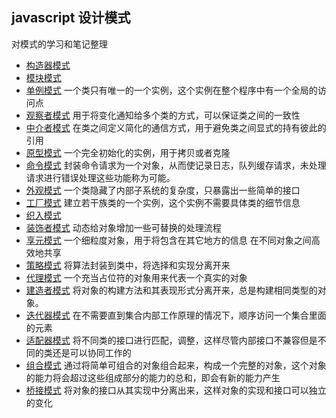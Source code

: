 ## javascript 设计模式

对模式的学习和笔记整理

- [构造器模式](constructor.md)
- [模块模式](modules.md)
- [单例模式](singleton.md) 一个类只有唯一的一个实例，这个实例在整个程序中有一个全局的访问点
- [观察者模式](observer.md) 用于将变化通知给多个类的方式，可以保证类之间的一致性
- [中介者模式](mediator.md) 在类之间定义简化的通信方式，用于避免类之间显式的持有彼此的引用
- [原型模式](prototype.md) 一个完全初始化的实例，用于拷贝或者克隆
- [命令模式](command.md) 封装命令请求为一个对象，从而使记录日志，队列缓存请求，未处理请求进行错误处理这些功能称为可能。
- [外观模式](facade.md) 一个类隐藏了内部子系统的复杂度，只暴露出一些简单的接口
- [工厂模式](factory.md) 建立若干族类的一个实例，这个实例不需要具体类的细节信息
- [织入模式](mixin.md)
- [装饰者模式](decorate.md) 动态给对象增加一些可替换的处理流程
- [享元模式](flyweight.md) 一个细粒度对象，用于将包含在其它地方的信息 在不同对象之间高效地共享
- [策略模式](strategy.md) 将算法封装到类中，将选择和实现分离开来
- [代理模式](proxy.md) 一个充当占位符的对象用来代表一个真实的对象
- [建造者模式](builder.md) 将对象的构建方法和其表现形式分离开来，总是构建相同类型的对象。
- [迭代器模式](iterator.md) 在不需要直到集合内部工作原理的情况下，顺序访问一个集合里面的元素
- [适配器模式](adapter.md) 将不同类的接口进行匹配，调整，这样尽管内部接口不兼容但是不同的类还是可以协同工作的
- [组合模式](composite.md) 通过将简单可组合的对象组合起来，构成一个完整的对象，这个对象的能力将会超过这些组成部分的能力的总和，即会有新的能力产生
- [桥接模式](bridge.md) 将对象的接口从其实现中分离出来，这样对象的实现和接口可以独立的变化
